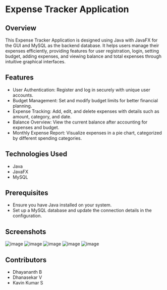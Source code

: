 # Expense Tracker Application

## Overview
This Expense Tracker Application is designed using Java with JavaFX for the GUI and MySQL as the backend database. It helps users manage their expenses efficiently, providing features for user registration, login, setting budget, adding expenses, and viewing balance and total expenses through intuitive graphical interfaces.

## Features
- User Authentication: Register and log in securely with unique user accounts.
- Budget Management: Set and modify budget limits for better financial planning.
- Expense Tracking: Add, edit, and delete expenses with details such as amount, category, and date.
- Balance Overview: View the current balance after accounting for expenses and budget.
- Monthly Expense Report: Visualize expenses in a pie chart, categorized by different spending categories.

## Technologies Used
- Java
- JavaFX
- MySQL

## Prerequisites
- Ensure you have Java installed on your system.
- Set up a MySQL database and update the connection details in the configuration.
  
## Screenshots
![image](https://github.com/DhayananthB/ExpenseTracker/assets/119660457/7fbd0591-4eda-4a75-95ff-12875b0d604b)
![image](https://github.com/DhayananthB/ExpenseTracker/assets/119660457/c2e60ca2-af98-4b7a-bdea-5dbb359b4aea)
![image](https://github.com/DhayananthB/ExpenseTracker/assets/119660457/7e0216cd-a86b-499b-9bec-e0aa862d3450)
![image](https://github.com/DhayananthB/ExpenseTracker/assets/119660457/b0a63db6-31de-404d-bbd4-dc99c501d6f9)
![image](https://github.com/DhayananthB/ExpenseTracker/assets/119660457/db2be13a-621e-4422-8689-bb9c4a527ed3)

## Contributors
- Dhayananth B
- Dhanasekar V
- Kavin Kumar S






